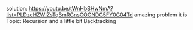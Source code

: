 solution: https://youtu.be/tWnHbSHwNmA?list=PLDzeHZWIZsTqBmRGnsCOGNDG5FY0G04Td
amazing problem it is
Topic: Recursion and a little bit Backtracking